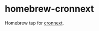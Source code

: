 # homebrew-cronnext

Homebrew tap for [cronnext](https://github.com/winebarrel/cronparse#cronnext).
